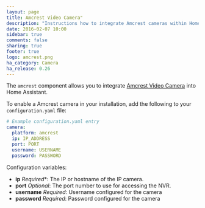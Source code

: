 ```yaml
---
layout: page
title: Amcrest Video Camera"
description: "Instructions how to integrate Amcrest cameras within Home Assistant."
date: 2016-02-07 10:00
sidebar: true
comments: false
sharing: true
footer: true
logo: amcrest.png
ha_category: Camera
ha_release: 0.26
---
```



The `amcrest` component allows you to integrate [Amcrest Video Camera](https://amcrest.com/ip-cameras.html) into Home Assistant.

To enable a Amcrest camera in your installation, add the following to your `configuration.yaml` file:

```yaml
# Example configuration.yaml entry
camera:
  platform: amcrest
  ip: IP_ADDRESS
  port: PORT
  username: USERNAME
  password: PASSWORD
```

Configuration variables:

- **ip** *Required**: The IP or hostname of the IP camera. 
- **port** *Optional*: The port number to use for accessing the NVR.
- **username** *Required*: Username configured for the camera
- **password** *Required*: Password configured for the camera

